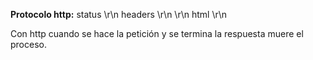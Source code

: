 **Protocolo http:**
status \r\n
headers \r\n
\r\n
html \r\n

Con http cuando se hace la petición y se termina la respuesta muere el proceso.